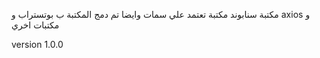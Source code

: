 مكتبة سنابوند مكتبة تعتمد علي سمات وايضا 
تم دمج المكتبة ب بوتستراب و axios و مكتبات اخري

version 1.0.0